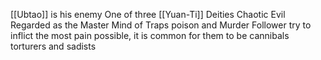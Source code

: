 [[Ubtao]] is his enemy
One of three [[Yuan-Ti]] Deities
Chaotic Evil
Regarded as the Master Mind of Traps poison and Murder
Follower try to inflict the most pain possible, it is common for them to be cannibals torturers and sadists